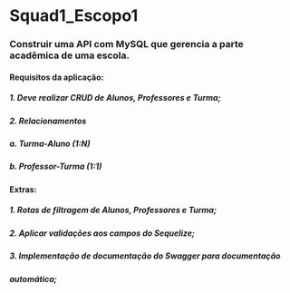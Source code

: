 # Squad1_Escopo1

###       Construir uma API com MySQL que gerencia a parte acadêmica de uma escola.
####       
####       Requisitos da aplicação:

#####       1. Deve realizar CRUD de Alunos, Professores e Turma;
#####       2. Relacionamentos
#####       a. Turma-Aluno (1:N)
#####       b. Professor-Turma (1:1)
### 
####       Extras:

#####       1. Rotas de filtragem de Alunos, Professores e Turma;
#####       2. Aplicar validações aos campos do Sequelize;
#####       3. Implementação de documentação do Swagger para documentação
#####       automática;
